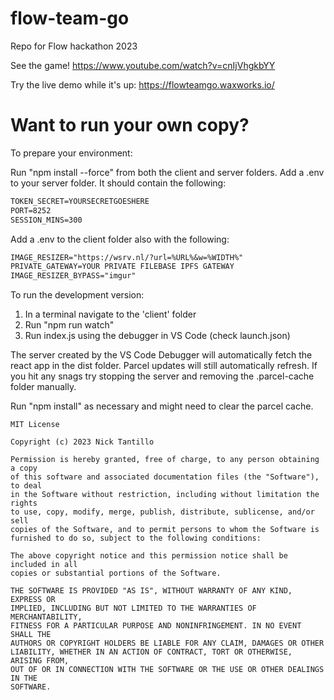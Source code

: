 # flow-team-go

Repo for Flow hackathon 2023

See the game!
https://www.youtube.com/watch?v=cnIjVhgkbYY

Try the live demo while it's up:
https://flowteamgo.waxworks.io/

# Want to run your own copy?

To prepare your environment:

Run "npm install --force" from both the client and server folders.
Add a .env to your server folder. It should contain the following:

```txt
TOKEN_SECRET=YOURSECRETGOESHERE
PORT=8252
SESSION_MINS=300
```

Add a .env to the client folder also with the following:

```txt
IMAGE_RESIZER="https://wsrv.nl/?url=%URL%&w=%WIDTH%"
PRIVATE_GATEWAY=YOUR PRIVATE FILEBASE IPFS GATEWAY
IMAGE_RESIZER_BYPASS="imgur"
```

To run the development version:

1. In a terminal navigate to the 'client' folder
2. Run "npm run watch"
3. Run index.js using the debugger in VS Code (check launch.json)

The server created by the VS Code Debugger will automatically fetch the react app in the dist folder. Parcel updates will still automatically refresh.
If you hit any snags try stopping the server and removing the .parcel-cache folder manually.

Run "npm install" as necessary and might need to clear the parcel cache.

```
MIT License

Copyright (c) 2023 Nick Tantillo

Permission is hereby granted, free of charge, to any person obtaining a copy
of this software and associated documentation files (the "Software"), to deal
in the Software without restriction, including without limitation the rights
to use, copy, modify, merge, publish, distribute, sublicense, and/or sell
copies of the Software, and to permit persons to whom the Software is
furnished to do so, subject to the following conditions:

The above copyright notice and this permission notice shall be included in all
copies or substantial portions of the Software.

THE SOFTWARE IS PROVIDED "AS IS", WITHOUT WARRANTY OF ANY KIND, EXPRESS OR
IMPLIED, INCLUDING BUT NOT LIMITED TO THE WARRANTIES OF MERCHANTABILITY,
FITNESS FOR A PARTICULAR PURPOSE AND NONINFRINGEMENT. IN NO EVENT SHALL THE
AUTHORS OR COPYRIGHT HOLDERS BE LIABLE FOR ANY CLAIM, DAMAGES OR OTHER
LIABILITY, WHETHER IN AN ACTION OF CONTRACT, TORT OR OTHERWISE, ARISING FROM,
OUT OF OR IN CONNECTION WITH THE SOFTWARE OR THE USE OR OTHER DEALINGS IN THE
SOFTWARE.

```

